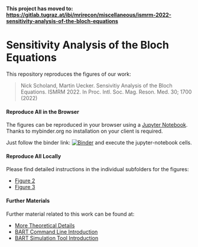 **This project has moved to: https://gitlab.tugraz.at/ibi/mrirecon/miscellaneous/ismrm-2022-sensitivity-analysis-of-the-bloch-equations**

# Sensitivity Analysis of the Bloch Equations

This repository reproduces the figures of our work:

> Nick Scholand, Martin Uecker. Sensivitiy Analysis of the Bloch Equations. ISMRM 2022. In Proc. Intl. Soc. Mag. Reson. Med. 30; 1700 (2022)

#### Reproduce All in the Browser

The figures can be reproduced in your browser using a [Jupyter Notebook](reproduce_figures.ipynb).
Thanks to mybinder.org no installation on your client is required.

Just follow the binder link: [![Binder](https://mybinder.org/badge_logo.svg)](https://mybinder.org/v2/gh/mrirecon/ismrm-2022-sensitivity-analysis-bloch-eq/main?filepath=reproduce_figures.ipynb)
and execute the jupyter-notebook cells.


#### Reproduce All Locally

Please find detailed instructions in the individual subfolders for the figures:
* [Figure 2](02_irbssfp/)
* [Figure 3](03_unprep_irbssfp/)

#### Further Materials

Further material related to this work can be found at:

* [More Theoretical Details](https://arxiv.org/abs/2209.08027)
* [BART Command Line Introduction](https://github.com/mrirecon/bart-workshop/tree/master/ismrm2019)
* [BART Simulation Tool Introduction](https://github.com/mrirecon/bart-workshop/tree/master/ismrm2022)
